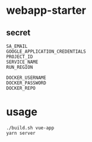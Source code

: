 # webapp-starter

## secret

    SA_EMAIL
    GOOGLE_APPLICATION_CREDENTIALS
    PROJECT_ID
    SERVICE_NAME
    RUN_REGION
    
    DOCKER_USERNAME
    DOCKER_PASSWORD
    DOCKER_REPO


# usage
    
    ./build.sh vue-app
    yarn server
    

